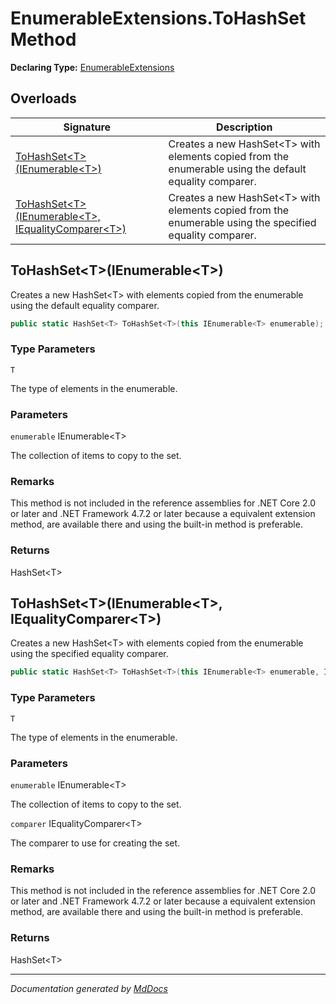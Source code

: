 # EnumerableExtensions.ToHashSet Method

**Declaring Type:** [EnumerableExtensions](../Type.md)

## Overloads

| Signature                                                                                              | Description                                                                                                            |
| ------------------------------------------------------------------------------------------------------ | ---------------------------------------------------------------------------------------------------------------------- |
| [ToHashSet\<T\>(IEnumerable\<T\>)](#tohashsettienumerablet)                                            | Creates a new HashSet\<T\> with elements copied from the enumerable             using the default equality comparer.   |
| [ToHashSet\<T\>(IEnumerable\<T\>, IEqualityComparer\<T\>)](#tohashsettienumerablet-iequalitycomparert) | Creates a new HashSet\<T\> with elements copied from the enumerable             using the specified equality comparer. |

## ToHashSet\<T\>(IEnumerable\<T\>)

Creates a new HashSet\<T\> with elements copied from the enumerable             using the default equality comparer.

```csharp
public static HashSet<T> ToHashSet<T>(this IEnumerable<T> enumerable);
```

### Type Parameters

`T`

The type of elements in the enumerable.

### Parameters

`enumerable`  IEnumerable\<T\>

The collection of items to copy to the set.

### Remarks

This method is not included in the reference assemblies for .NET Core 2.0 or later and .NET Framework 4.7.2 or later because a equivalent extension method, are available there and using the built\-in method is preferable.

### Returns

HashSet\<T\>

## ToHashSet\<T\>(IEnumerable\<T\>, IEqualityComparer\<T\>)

Creates a new HashSet\<T\> with elements copied from the enumerable             using the specified equality comparer.

```csharp
public static HashSet<T> ToHashSet<T>(this IEnumerable<T> enumerable, IEqualityComparer<T> comparer);
```

### Type Parameters

`T`

The type of elements in the enumerable.

### Parameters

`enumerable`  IEnumerable\<T\>

The collection of items to copy to the set.

`comparer`  IEqualityComparer\<T\>

The comparer to use for creating the set.

### Remarks

This method is not included in the reference assemblies for .NET Core 2.0 or later and .NET Framework 4.7.2 or later because a equivalent extension method, are available there and using the built\-in method is preferable.

### Returns

HashSet\<T\>

___

*Documentation generated by [MdDocs](https://github.com/ap0llo/mddocs)*
